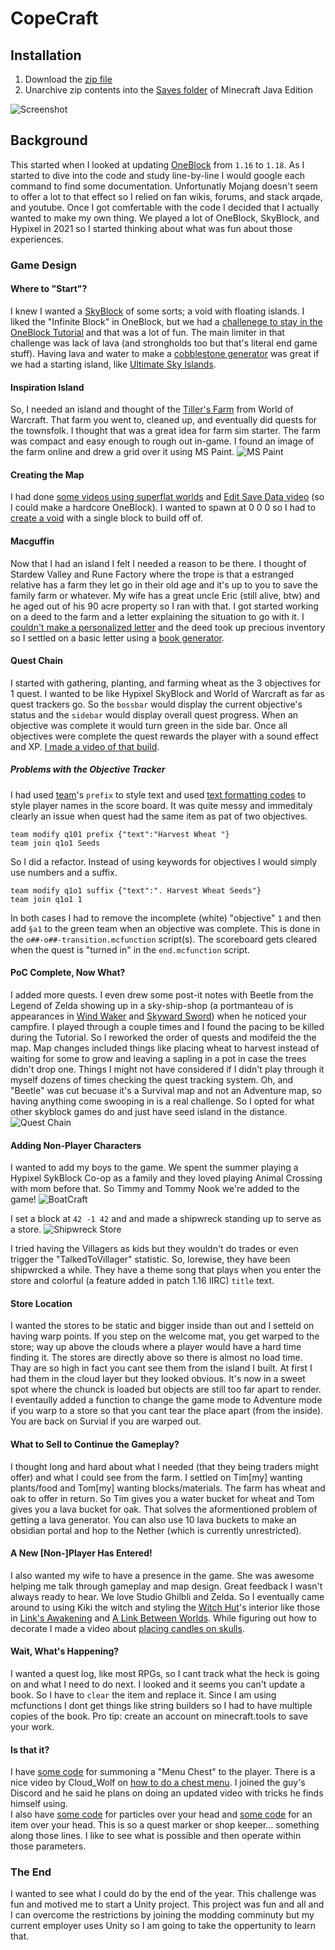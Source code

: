 # CopeCraft

## Installation
1. Download the [zip file](https://github.com/kirbycope/CopeCraft/archive/refs/heads/main.zip)
1. Unarchive zip contents into the [Saves folder](https://help.minecraft.net/hc/en-us/articles/4409159214605-Managing-Data-and-Game-Storage-in-Minecraft-Java-Edition) of Minecraft Java Edition

![Screenshot](/halfhill.png)

## Background

This started when I looked at updating [OneBlock](https://ijaminecraft.com/map/oneblock/) from `1.16` to `1.18`. As I started to dive into the code and study line-by-line I would google each command to find some documentation. Unfortunatly Mojang doesn't seem to offer a lot to that effect so I relied on fan wikis, forums, and stack arqade, and youtube. Once I got comfertable with the code I decided that I actually wanted to make my own thing. We played a lot of OneBlock, SkyBlock, and Hypixel in 2021 so I started thinking about what was fun about those experiences.

### Game Design

#### Where to "Start"?
I knew I wanted a [SkyBlock](https://ijaminecraft.com/map/oneblock/) of some sorts; a void with floating islands. I liked the "Infinite Block" in OneBlock, but we had a [challenege to stay in the OneBlock Tutorial](https://www.youtube.com/watch?v=cJLI-uavbic) and that was a lot of fun. The main limiter in that challenge was lack of lava (and strongholds too but that's literal end game stuff). Having lava and water to make a [cobblestone generator](https://www.youtube.com/watch?v=eqhY4J2XIWQ) was great if we had a starting island, like [Ultimate Sky Islands](https://www.minecraftmaps.com/survival-maps/ultimate-sky-islands).

#### Inspiration Island
So, I needed an island and thought of the [Tiller's Farm](https://www.wowhead.com/faction=1272/the-tillers) from World of Warcraft. That farm you went to, cleaned up, and eventually did quests for the townsfolk. I thought that was a great idea for farm sim starter. The farm was compact and easy enough to rough out in-game. I found an image of the farm online and drew a grid over it using MS Paint.
![MS Paint](/_documentation/2021-12-18_21-11-38.png)

#### Creating the Map
I had done [some videos using superflat worlds](https://www.youtube.com/c/TimothyCopedotcom/search?query=minecraft%20minute) and [Edit Save Data video](https://www.youtube.com/watch?v=Kj18XY_SZA8) (so I could make a hardcore OneBlock). I wanted to spawn at 0 0 0 so I had to [create a void](https://github.com/kirbycope/CopeCraft/wiki/Create-a-Void-World) with a single block to build off of.

#### Macguffin
Now that I had an island I felt I needed a reason to be there. I thought of Stardew Valley and Rune Factory where the trope is that a estranged relative has a farm they let go in their old age and it's up to you to save the family farm or whatever. My wife has a great uncle Eric (still alive, btw) and he aged out of his 90 acre property so I ran with that. I got started working on a deed to the farm and a letter explaining the situation to go with it. I [couldn't make a personalized letter](https://bugs.mojang.com/browse/MC-103171) and the deed took up precious inventory so I settled on a basic letter using a [book generator](https://minecraft.tools/en/book.php).

#### Quest Chain
I started with gathering, planting, and farming wheat as the 3 objectives for 1 quest. I wanted to be like Hypixel SkyBlock and World of Warcraft as far as quest trackers go. So the `bossbar` would display the current objective's status and the `sidebar` would display overall quest progress. When an objective was complete it would turn green in the side bar. Once all objectives were complete the quest rewards the player with a sound effect and XP. [I made a video of that build](https://www.youtube.com/watch?v=UzjNcDLpynY).

##### Problems with the Objective Tracker
I had used [team](https://minecraft.fandom.com/wiki/Commands/team)'s `prefix` to style text and used [text formatting codes](https://minecraft.fandom.com/wiki/Formatting_codes) to style player names in the score board. It was quite messy and immeditaly clearly an issue when quest had the same item as pat of two objectives.
```
team modify q101 prefix {"text":"Harvest Wheat "}
team join q1o1 Seeds
```
So I did a refactor. Instead of using keywords for objectives I would simply use numbers and a suffix.
```
team modify q1o1 suffix {"text":". Harvest Wheat Seeds"}
team join q1o1 1
```
In both cases I had to remove the incomplete (white) "objective" `1` and then add `§a1` to the green team when an objective was complete. This is done in the `o##-o##-transition.mcfunction` script(s). The scoreboard gets cleared when the quest is "turned in" in the `end.mcfunction` script.

#### PoC Complete, Now What?
I added more quests. I even drew some post-it notes with Beetle from the Legend of Zelda showing up in a sky-ship-shop (a portmanteau of is appearances in [Wind Waker](https://www.zeldadungeon.net/wiki/images/2/21/Beedle%27s-Shop-Ship.png) and [Skyward Sword](https://www.zeldadungeon.net/wiki/images/c/cb/Beedle%27s_Air_Shop_-_Skyward_Sword_Wii.png)) when he noticed your campfire. I played through a couple times and I found the pacing to be killed during the Tutorial. So I reworked the order of quests and modifeid the the map. Map changes included things like placing wheat to harvest instead of waiting for some to grow and leaving a sapling in a pot in case the trees didn't drop one. Things I might not have considered if I didn't play through it myself dozens of times checking the quest tracking system. Oh, and "Beetle" was cut becuase it's a Survival map and not an Adventure map, so having anything come swooping in is a real challenge. So I opted for what other skyblock games do and just have seed island in the distance.
![Quest Chain](/_documentation/quest-chain.png)

#### Adding Non-Player Characters
I wanted to add my boys to the game. We spent the summer playing a Hypixel SykBlock Co-op as a family and they loved playing Animal Crossing with mom before that. So Timmy and Tommy Nook we're added to the game!
![BoatCraft](/_documentation/boat-craft.png)

I set a block at `42 -1 42` and and made a shipwreck standing up to serve as a store.
![Shipwreck Store](/_documentation/shipwreck-store.png)

I tried having the Villagers as kids but they wouldn't do trades or even trigger the "TalkedToVillager" statistic. So, lorewise, they have been shipwrcked a while. They have a theme song that plays when you enter the store and colorful (a feature added in patch 1.16 IIRC) `title` text.

#### Store Location
I wanted the stores to be static and bigger inside than out and I setteld on having warp points. If you step on the welcome mat, you get warped to the store; way up above the clouds where a player would have a hard time finding it. The stores are directly above so there is almost no load time. Thay are so high in fact you cant see them from the island I built. At first I had them in the cloud layer but they looked obvious. It's now in a sweet spot where the chunck is loaded but objects are still too far apart to render. I eventaully added a function to change the game mode to Adventure mode if you warp to a store so that you cant tear the place apart (from the inside). You are back on Survial if you are warped out.

#### What to Sell to Continue the Gameplay?
I thought long and hard about what I needed (that they being traders might offer) and what I could see from the farm. I settled on Tim[my] wanting plants/food and Tom[my] wanting blocks/materials. The farm has wheat and oak to offer in return. So Tim gives you a water bucket for wheat and Tom gives you a lava bucket for oak. That solves the aformentioned problem of getting a lava generator. You can also use 10 lava buckets to make an obsidian portal and hop to the Nether (which is currently unrestricted).

#### A New [Non-]Player Has Entered!
I also wanted my wife to have a presence in the game. She was awesome helping me talk through gameplay and map design. Great feedback I wasn't always ready to hear. We love Studio Ghilbli and Zelda. So I eventually came around to using Kiki the witch and styling the [Witch Hut](https://minecraftpc.fandom.com/wiki/Witch_Hut)'s interior like those in [Link's Awakening](https://www.zeldadungeon.net/Zelda04/Walkthrough/S01/010.jpg) and [A Link Between Worlds](https://static.wikia.nocookie.net/zelda/images/e/e6/Witch.png). While figuring out how to decorate I made a video about [placing candles on skulls](https://www.youtube.com/watch?v=e1xp99aI0yU).

#### Wait, What's Happening?
I wanted a quest log, like most RPGs, so I cant track what the heck is going on and what I need to do next. I looked and it seems you can't update a book. So I have to `clear` the item and replace it. Since I am using mcfunctions I dont get things like string builders so I had to have multiple copies of the book. Pro tip: create an account on minecraft.tools to save your work.

#### Is that it?
I have [some code](https://github.com/kirbycope/CopeCraft/wiki/Summon-Chest-Minecart-to-Your-Head) for summoning a "Menu Chest" to the player. There is a nice video by Cloud_Wolf on [how to do a chest menu](https://www.youtube.com/watch?v=OOuRyx0Ipe4). I joined the guy's Discord and he said he plans on doing an updated video with  tricks he finds himself using.
</br>
I also have  [some code](https://github.com/kirbycope/CopeCraft/wiki/Create-Particle-Over-Your-Head) for particles over your head and [some code](https://github.com/kirbycope/CopeCraft/wiki/Hover-Item-Over-Your-Head) for an item over your head. This is so a quest marker or shop keeper... something along those lines. I like to see what is possible and then operate within those parameters.

### The End
I wanted to see what I could do by the end of the year. This challenge was fun and motived me to start a Unity project. This project was fun and all and I can overcome the restrictions by joining the modding comminuty but my current employer uses Unity so I am going to take the oppertunity to learn that.
